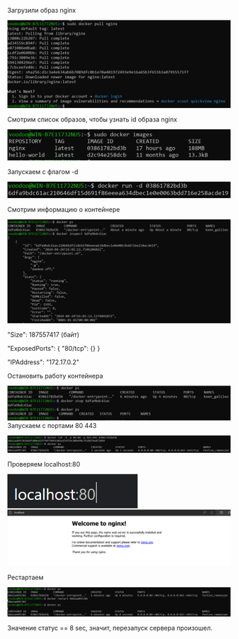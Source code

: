 Загрузили образ nginx

![](20240424172334.png)

Смотрим список образов, чтобы узнать id образа nginx

![](20240424182938.png)

Запускаем с флагом -d

![](20240424190134.png)

Смотрим информацию о контейнере

![](20240424190428.png)

"Size": 187557417 (байт)

"ExposedPorts": {
"80/tcp": {}
}

"IPAddress": "172.17.0.2"

Остановить работу контейнера

![](20240424190911.png)
Запускаем с портами 80 443

![](20240424195145.png)

Проверяем localhost:80

![](20240424195542.png)
![](20240425100642.png)

Рестартаем

![](20240424195810.png)

Значение статус == 8 sec, значит, перезапуск сервера произошел.



